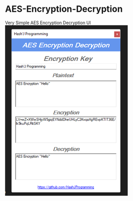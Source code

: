 # AES-Encryption-Decryption
Very Simple AES Encryption Decryption UI
[<img src='https://github.com/HashJProgramming/AES-Encryption-Decryption/blob/master/Screenshot.png' alt='github'>](https://github.com/HashJProgramming/)

